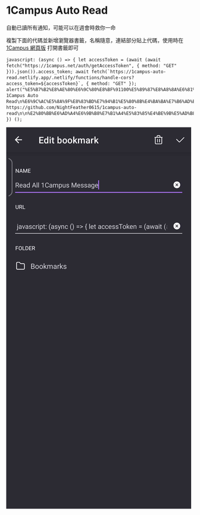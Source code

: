 # 1Campus Auto Read
自動已讀所有通知，可能可以在週會時救你一命

複製下面的代碼並新增瀏覽器書籤，名稱隨意，連結部分貼上代碼，使用時在 [1Campus 網頁版](https://1campus.net/) 打開書籤即可
```
javascript: (async () => { let accessToken = (await (await fetch("https://1campus.net/auth/getAccessToken", { method: "GET" })).json()).access_token; await fetch(`https://1campus-auto-read.netlify.app/.netlify/functions/handle-cors?access_token=${accessToken}`, { method: "GET" }); alert("%E5%B7%B2%E8%AE%80%E6%9C%80%E8%BF%91100%E5%89%87%E8%A8%8A%E6%81%AF%EF%BC%81%E6%84%9F%E8%AC%9D%E4%BD%A0%E4%BD%BF%E7%94%A8 1Campus Auto Read\n%E6%9C%AC%E5%8A%9F%E8%83%BD%E7%94%B1%E5%80%8B%E4%BA%BA%E7%B6%AD%E8%AD%B7%EF%BC%8C%E8%AB%8B%E5%8B%BF%E6%BF%AB%E7%94%A8\n\n%E4%BB%A3%E7%A2%BC%E5%85%AC%E9%96%8B%E6%96%BC https://github.com/NightFeather0615/1campus-auto-read\n\n%E2%80%BB%E6%AD%A4%E6%9B%B8%E7%B1%A4%E5%83%85%E4%BE%9B%E5%AD%B8%E8%A1%93%E7%94%A8%E9%80%94%EF%BC%8C%E4%B8%8D%E8%A8%98%E9%8C%84%E4%BB%BB%E4%BD%95%E5%80%8B%E4%BA%BA%E8%B3%87%E6%96%99"); }) ();
```

![Demo](./src/demo.jpg)